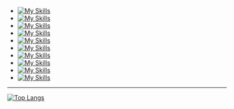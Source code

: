 
 - [![My Skills](https://skillicons.dev/icons?i=java,spring)](https://skillicons.dev)
 - [![My Skills](https://skillicons.dev/icons?i=js,nodejs,express,react)](https://skillicons.dev)
 - [![My Skills](https://skillicons.dev/icons?i=html,css,bootstrap)](https://skillicons.dev)
 - [![My Skills](https://skillicons.dev/icons?i=cs,unity)](https://skillicons.dev)
 - [![My Skills](https://skillicons.dev/icons?i=python,django)](https://skillicons.dev)
 - [![My Skills](https://skillicons.dev/icons?i=c)](https://skillicons.dev)
 - [![My Skills](https://skillicons.dev/icons?i=postgres,mysql,mongodb,firebase)](https://skillicons.dev)
 - [![My Skills](https://skillicons.dev/icons?i=git,github,docker)](https://skillicons.dev)
 - [![My Skills](https://skillicons.dev/icons?i=redis,rabbitmq)](https://skillicons.dev)
 - [![My Skills](https://skillicons.dev/icons?i=linux,windows)](https://skillicons.dev)

--- 
 [![Top Langs](https://github-readme-stats.vercel.app/api/top-langs/?username=Lemersom&layout=compact&theme=dark)](https://github.com/anuraghazra/github-readme-stats)
 
